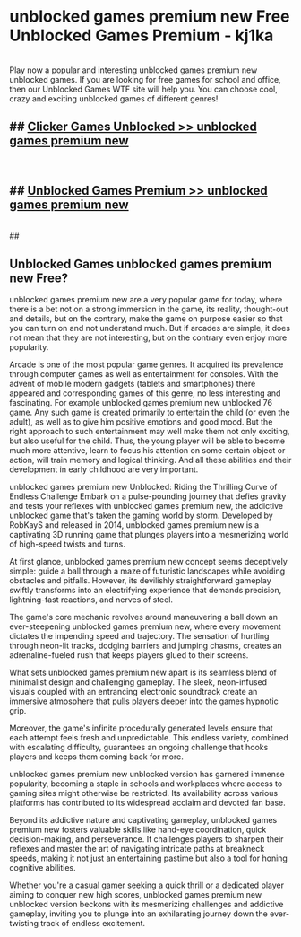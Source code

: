 # unblocked games premium new  Free Unblocked Games Premium - kj1ka <br>
<br>
Play now a popular and interesting unblocked games premium new unblocked games. If you are looking for free games for school and office, then our Unblocked Games WTF site will help you. You can choose cool, crazy and exciting unblocked games of different genres!


## ##  [Clicker Games Unblocked >> unblocked games premium new](http://freeplayer.one?title=unblocked_games_premium_new&ref=UGames)
  <br>

##  ## [Unblocked Games Premium >> unblocked games premium new](http://freeplayer.one?title=unblocked_games_premium_new&ref=UGames)
  <br>
  ##



## Unblocked Games unblocked games premium new Free?

unblocked games premium new are a very popular game for today, where there is a bet not on a strong immersion in the game, its reality, thought-out and details, but on the contrary, make the game on purpose easier so that you can turn on and not understand much. But if arcades are simple, it does not mean that they are not interesting, but on the contrary even enjoy more popularity.

Arcade is one of the most popular game genres. It acquired its prevalence through computer games as well as entertainment for consoles. With the advent of mobile modern gadgets (tablets and smartphones) there appeared and corresponding games of this genre, no less interesting and fascinating. For example unblocked games premium new unblocked 76 game. Any such game is created primarily to entertain the child (or even the adult), as well as to give him positive emotions and good mood. But the right approach to such entertainment may well make them not only exciting, but also useful for the child. Thus, the young player will be able to become much more attentive, learn to focus his attention on some certain object or action, will train memory and logical thinking. And all these abilities and their development in early childhood are very important.

unblocked games premium new Unblocked: Riding the Thrilling Curve of Endless Challenge
Embark on a pulse-pounding journey that defies gravity and tests your reflexes with unblocked games premium new, the addictive unblocked game that's taken the gaming world by storm. Developed by RobKayS and released in 2014, unblocked games premium new is a captivating 3D running game that plunges players into a mesmerizing world of high-speed twists and turns.

At first glance, unblocked games premium new concept seems deceptively simple: guide a ball through a maze of futuristic landscapes while avoiding obstacles and pitfalls. However, its devilishly straightforward gameplay swiftly transforms into an electrifying experience that demands precision, lightning-fast reactions, and nerves of steel.

The game's core mechanic revolves around maneuvering a ball down an ever-steepening unblocked games premium new, where every movement dictates the impending speed and trajectory. The sensation of hurtling through neon-lit tracks, dodging barriers and jumping chasms, creates an adrenaline-fueled rush that keeps players glued to their screens.

What sets unblocked games premium new apart is its seamless blend of minimalist design and challenging gameplay. The sleek, neon-infused visuals coupled with an entrancing electronic soundtrack create an immersive atmosphere that pulls players deeper into the games hypnotic grip.

Moreover, the game's infinite procedurally generated levels ensure that each attempt feels fresh and unpredictable. This endless variety, combined with escalating difficulty, guarantees an ongoing challenge that hooks players and keeps them coming back for more.

unblocked games premium new unblocked version has garnered immense popularity, becoming a staple in schools and workplaces where access to gaming sites might otherwise be restricted. Its availability across various platforms has contributed to its widespread acclaim and devoted fan base.

Beyond its addictive nature and captivating gameplay, unblocked games premium new fosters valuable skills like hand-eye coordination, quick decision-making, and perseverance. It challenges players to sharpen their reflexes and master the art of navigating intricate paths at breakneck speeds, making it not just an entertaining pastime but also a tool for honing cognitive abilities.

Whether you're a casual gamer seeking a quick thrill or a dedicated player aiming to conquer new high scores, unblocked games premium new unblocked version beckons with its mesmerizing challenges and addictive gameplay, inviting you to plunge into an exhilarating journey down the ever-twisting track of endless excitement.